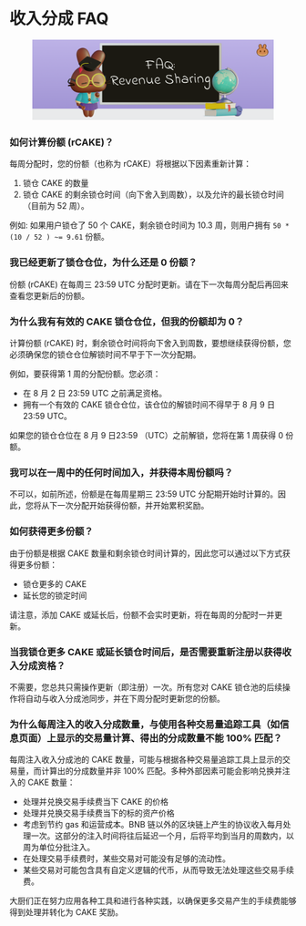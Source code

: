 # 收入分成 FAQ

<figure><img src="../../.gitbook/assets/image (10).png" alt=""><figcaption></figcaption></figure>

### 如何计算份额 (rCAKE)？&#x20;

每周分配时，您的份额（也称为 rCAKE）将根据以下因素重新计算：&#x20;

1. 锁仓 CAKE 的数量&#x20;
2. 锁仓 CAKE 的剩余锁仓时间（向下舍入到周数），以及允许的最长锁仓时间（目前为 52 周）。&#x20;

例如: 如果用户锁仓了 50 个 CAKE，剩余锁仓时间为 10.3 周，则用户拥有 `50 * (10 / 52 ) ~= 9.61` 份额。&#x20;

### 我已经更新了锁仓仓位，为什么还是 0 份额？

&#x20;份额 (rCAKE) 在每周三 23:59 UTC 分配时更新。请在下一次每周分配后再回来查看您更新后的份额。&#x20;

### 为什么我有有效的  CAKE 锁仓仓位，但我的份额却为 0？&#x20;

计算份额 (rCAKE) 时，剩余锁仓时间将向下舍入到周数，要想继续获得份额，您必须确保您的锁仓仓位解锁时间不早于下一次分配期。&#x20;

例如，要获得第 1 周的分配份额。您必须：

* 在 8 月 2 日 23:59 UTC 之前满足资格。&#x20;
* 拥有一个有效的 CAKE 锁仓仓位，该仓位的解锁时间不得早于 8 月 9 日 23:59 UTC。&#x20;

&#x20;如果您的锁仓仓位在 8 月 9 日23:59 （UTC）之前解锁，您将在第 1 周获得 0 份额。&#x20;

### 我可以在一周中的任何时间加入，并获得本周份额吗？&#x20;

不可以，如前所述，份额是在每周星期三 23:59 UTC 分配期开始时计算的。因此，您将从下一次分配开始获得份额，并开始累积奖励。&#x20;

### 如何获得更多份额？&#x20;

由于份额是根据 CAKE 数量和剩余锁仓时间计算的，因此您可以通过以下方式获得更多份额：&#x20;

* 锁仓更多的 CAKE
* 延长您的锁定时间

&#x20;请注意，添加 CAKE 或延长后，份额不会实时更新，将在每周的分配时一并更新。&#x20;

### 当我锁仓更多 CAKE 或延长锁仓时间后，是否需要重新注册以获得收入分成资格？&#x20;

不需要，您总共只需操作更新（即注册）一次。所有您对 CAKE 锁仓池的后续操作将自动与收入分成池同步，并在下周分配时更新您的份额。

### 为什么每周注入的收入分成数量，与使用各种交易量追踪工具（如信息页面）上显示的交易量计算、得出的分成数量不能 100% 匹配？&#x20;

每周注入收入分成池的 CAKE 数量，可能与根据各种交易量追踪工具上显示的交易量，而计算出的分成数量并非 100% 匹配。多种外部因素可能会影响兑换并注入的 CAKE 数量：

* 处理并兑换交易手续费当下 CAKE 的价格&#x20;
* 处理并兑换交易手续费当下的标的资产价格&#x20;
* 考虑到节约 gas 和运营成本。BNB 链以外的区块链上产生的协议收入每月处理一次。这部分的注入时间将往后延迟一个月，后将平均到当月的周数内，以周为单位分批注入。
* 在处理交易手续费时，某些交易对可能没有足够的流动性。&#x20;
* 某些交易对可能包含具有自定义逻辑的代币，从而导致无法处理这些交易手续费。&#x20;

大厨们正在努力应用各种工具和进行各种实践，以确保更多交易产生的手续费能够得到处理并转化为 CAKE 奖励。

